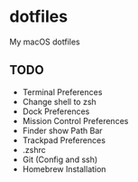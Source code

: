 # dotfiles
My macOS dotfiles

## TODO
- Terminal Preferences
- Change shell to zsh
- Dock Preferences
- Mission Control Preferences
- Finder show Path Bar
- Trackpad Preferences
- .zshrc
- Git (Config and ssh)
- Homebrew Installation
